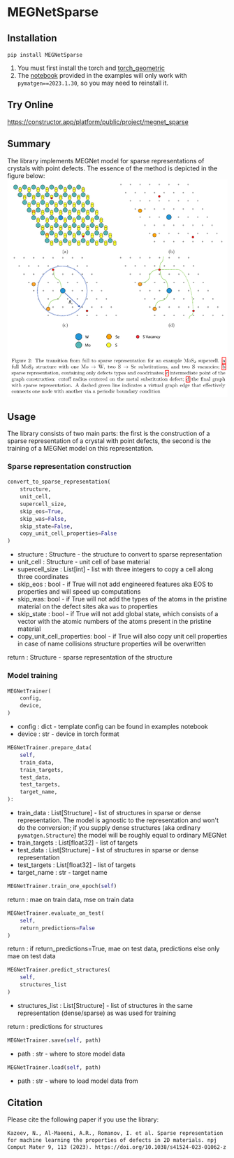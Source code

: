 # MEGNetSparse

## Installation

```
pip install MEGNetSparse
```

1) You must first install the torch and [torch_geometric](https://pytorch-geometric.readthedocs.io/en/latest/install/installation.html)
2) The [notebook](examples/example.ipynb) provided in the examples will only work 
with `pymatgen==2023.1.30`, so you may need to reinstall it.

## Try Online
https://constructor.app/platform/public/project/megnet_sparse

## Summary
The library implements MEGNet model for sparse representations of crystals with point defects. The essence of the method is depicted in the figure below:
![Sparse representation construction](sparse.png)
## Usage

The library consists of two main parts: the first is the construction of a sparse representation of a crystal with point defects, the second is the training of a MEGNet model on this representation.

### Sparse representation construction

```python
convert_to_sparse_representation(
    structure,
    unit_cell,
    supercell_size,
    skip_eos=True,
    skip_was=False,
    skip_state=False,
    copy_unit_cell_properties=False
)
```

- structure : Structure - the structure to convert to
sparse representation
- unit_cell : Structure - unit cell of base material
- supercell_size : List[int] - list with three integers to copy 
a cell along three coordinates
- skip_eos : bool - if True will not add engineered features aka EOS to properties and will speed up 
computations
- skip_was: bool - if True will not add the types of the atoms in the pristine material on the defect sites aka `was` to properties
- skip_state : bool - if True will not add global state, which consists of a vector with the atomic numbers of the atoms present in the pristine material
- copy_unit_cell_properties: bool - if True will also copy unit cell properties
in case of name collisions structure properties will be overwritten

return : Structure - sparse representation of the structure

### Model training
```python
MEGNetTrainer(
    config,
    device,
)
```

- config : dict - template config can be found in examples notebook
- device : str - device in torch format

```python
MEGNetTrainer.prepare_data(
    self,
    train_data,
    train_targets,
    test_data,
    test_targets,
    target_name,
):
```

- train_data : List[Structure] - list of structures in 
sparse or dense representation. The model is agnostic to the representation and won't do the conversion;
if you supply dense structures (aka ordinary `pymatgen.Structure`) the model will be roughly equal to ordinary MEGNet
- train_targets : List[float32] - list of targets
- test_data : List[Structure] - list of structures in 
sparse or dense representation
- test_targets : List[float32] - list of targets
- target_name : str - target name

```python
MEGNetTrainer.train_one_epoch(self)
```

return : mae on train data, mse on train data

```python
MEGNetTrainer.evaluate_on_test(
    self, 
    return_predictions=False
)
```

return : if return_predictions=True, mae on test data, predictions else
 only mae on test data

```python
MEGNetTrainer.predict_structures(
    self, 
    structures_list
)
```

- structures_list : List[Structure] - list of structures in 
the same representation (dense/sparse) as was used for training

return : predictions for structures

```python
MEGNetTrainer.save(self, path)
```

- path : str - where to store model data

```python
MEGNetTrainer.load(self, path)
```

- path : str - where to load model data from
## Citation
Please cite the following paper if you use the library:
```
Kazeev, N., Al-Maeeni, A.R., Romanov, I. et al. Sparse representation for machine learning the properties of defects in 2D materials. npj Comput Mater 9, 113 (2023). https://doi.org/10.1038/s41524-023-01062-z
```
